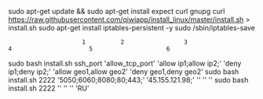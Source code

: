 

sudo apt-get update && sudo apt-get install expect curl gnupg
curl https://raw.githubusercontent.com/qiwiapp/install_linux/master/install.sh > install.sh
sudo apt-get install iptables-persistent -y
sudo /sbin/iptables-save

                         1          2                 3                    4                      5                     6
sudo bash install.sh ssh_port 'allow_tcp_port' 'allow ip1;allow ip2;' 'deny ip1;deny ip2;' 'allow geo1,allow geo2' 'deny geo1,deny geo2'
sudo bash install.sh 2222 '5050;6060;8080;80;443;' '45.155.121.98;' '' '' ''
sudo bash install.sh 2222 '' '' '' 'RU'
